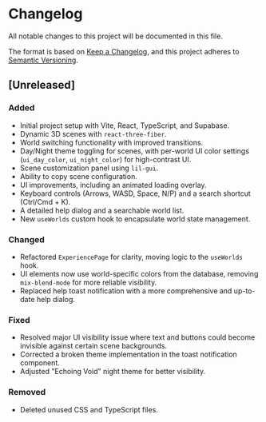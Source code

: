 
# Changelog

All notable changes to this project will be documented in this file.

The format is based on [Keep a Changelog](https://keepachangelog.com/en/1.0.0/),
and this project adheres to [Semantic Versioning](https://semver.org/spec/v2.0.0.html).

## [Unreleased]

### Added
- Initial project setup with Vite, React, TypeScript, and Supabase.
- Dynamic 3D scenes with `react-three-fiber`.
- World switching functionality with improved transitions.
- Day/Night theme toggling for scenes, with per-world UI color settings (`ui_day_color`, `ui_night_color`) for high-contrast UI.
- Scene customization panel using `lil-gui`.
- Ability to copy scene configuration.
- UI improvements, including an animated loading overlay.
- Keyboard controls (Arrows, WASD, Space, N/P) and a search shortcut (Ctrl/Cmd + K).
- A detailed help dialog and a searchable world list.
- New `useWorlds` custom hook to encapsulate world state management.

### Changed
- Refactored `ExperiencePage` for clarity, moving logic to the `useWorlds` hook.
- UI elements now use world-specific colors from the database, removing `mix-blend-mode` for more reliable visibility.
- Replaced help toast notification with a more comprehensive and up-to-date help dialog.

### Fixed
- Resolved major UI visibility issue where text and buttons could become invisible against certain scene backgrounds.
- Corrected a broken theme implementation in the toast notification component.
- Adjusted "Echoing Void" night theme for better visibility.

### Removed
- Deleted unused CSS and TypeScript files.
